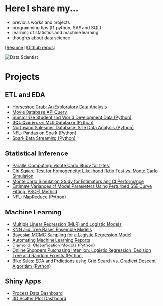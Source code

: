 # Here I share my...

- previous works and projects
- programming tips (R, python, SAS and SQL)
- learning of statistics and machine learning 
- thoughts about data science

[[Resume](https://profile.indeed.com/p/chienlanh-tkm9w32)] [[Github repos](https://github.com/chsueh2?tab=repositories)]

![Data Scientist](https://i.redd.it/p6va3hrtmvr71.jpg)

# Projects

## ETL and EDA 

- [Horseshoe Crab: An Exploratory Data Analysis](https://github.com/chsueh2/Horseshoe_Crab_EDA)
- [Movie Database API Query](https://github.com/chsueh2/Movie_Database_API_Query)
- [Summarize Student and World Development Data (Python)](https://github.com/chsueh2/Summarizing_Data)
- [SQL Queries on MLB Database (Python)](https://github.com/chsueh2/Querying_Database_MLB)
- [Northwind Salesmen Database: Sale Data Analysis (Python)](https://github.com/chsueh2/Northwind_Salesmen_Database)
- [NFL: Pandas on Spark (Python)](https://github.com/chsueh2/NFL_pandas-on-Spark)
- [Spark Data Streaming (Python)](https://github.com/chsueh2/PySpark_Streaming)

## Statistical Inference

- [Parallel Computing: Monte Carlo Study for t-test](https://github.com/chsueh2/Parallel_Computing)
- [Chi Square Test for Homogeneity: Likelihood Ratio Test vs. Monte Carlo Simulation](https://github.com/chsueh2/LRT_Chi_Square_Test)
- [Monte Carlo Simulation Study for Estimators and CI Performance](https://github.com/chsueh2/MonteCarlo_CI_Performance)
- [Estimate Variances of Model Parameters Using Perturbed SSE Curve Fitting (PSCF) Method](https://github.com/chsueh2/Estimate_Variances_PSCF)
- [NFL: MapReduce (Python)](https://github.com/chsueh2/NFL_MapReduce)

## Machine Learning

- [Multiple Linear Regression (MLR) and Logistic Models](https://github.com/chsueh2/MLR_logistic)
- [KNN and Tree Based Ensemble Models](https://github.com/chsueh2/KNN_Ensemble)
- [Bayesian MCMC Sampling for a Logistic Regression Model](https://github.com/chsueh2/MCMC_Sampling)
- [Automating Machine Learning Reports](https://github.com/chsueh2/Automating_Modeling_Reports)
- [Diamond: Classification Models (Python)](https://github.com/chsueh2/Diamond)
- [Online Shoppers Purchasing Intention: Logistic Regression, Decision Tree and Random Forests (Python)](https://github.com/chsueh2/Online_Shoppers_Purchasing_Intention)
- [Bike Sales: EDA and Prdictions using Grid Search vs. Gradient Descent Algorithm (Python)](https://github.com/chsueh2/Grid_Search_GD)

## Shiny Apps

- [Process Data Dashboard](https://github.com/chsueh2/Process_Data_Dashboard)
- [3D Scatter Plot Dashboard](https://github.com/chsueh2/3D_Scatter_Plot_Dashboard)



